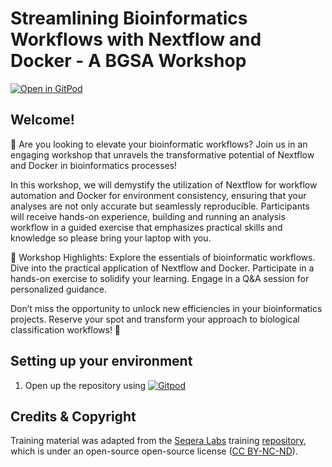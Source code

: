 # **Streamlining Bioinformatics Workflows with Nextflow and Docker** - A BGSA Workshop
[![Open in GitPod](https://img.shields.io/badge/Gitpod-%20Open%20in%20Gitpod-908a85?logo=gitpod)](https://gitpod.io/#https://github.com/mshunjan/workflows_workshop)

## Welcome!

🧬 Are you looking to elevate your bioinformatic workflows? Join us in an engaging workshop that unravels the transformative potential of Nextflow and Docker in bioinformatics processes! 

In this workshop, we will demystify the utilization of Nextflow for workflow automation and Docker for environment consistency, ensuring that your analyses are not only accurate but seamlessly reproducible. Participants will receive hands-on experience, building and running an analysis workflow in a guided exercise that emphasizes practical skills and knowledge so please bring your laptop with you.

🔬 Workshop Highlights:
Explore the essentials of bioinformatic workflows.
Dive into the practical application of Nextflow and Docker.
Participate in a hands-on exercise to solidify your learning.
Engage in a Q&A session for personalized guidance.

Don’t miss the opportunity to unlock new efficiencies in your bioinformatics projects. Reserve your spot and transform your approach to biological classification workflows! 🧪

## Setting up your environment
1. Open up the repository using [![Gitpod](https://img.shields.io/badge/Gitpod-%20Open%20in%20Gitpod-908a85?logo=gitpod)](https://gitpod.io/#https://github.com/mshunjan/workflows_workshop)

## Credits & Copyright

Training material was adapted from the [Seqera Labs](https://seqera.io) training [repository](https://github.com/nextflow-io/training/tree/master), which is under an open-source open-source license ([CC BY-NC-ND](https://creativecommons.org/licenses/by-nc-nd/4.0/)).